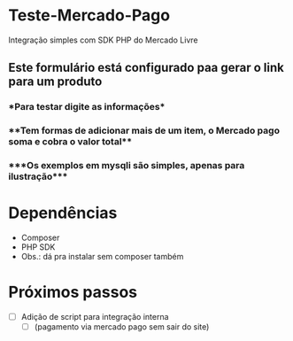 # Teste-Mercado-Pago
Integração simples com SDK PHP do Mercado Livre

<h2>Este formulário está configurado paa gerar o link para um produto</h2>
<h3>*Para testar digite as informações*</h3>
<h3>**Tem formas de adicionar mais de um item, o Mercado pago soma e cobra o valor total**</h3>
<h3>***Os exemplos em mysqli são simples, apenas para ilustração***</h3>

# Dependências

 - Composer
 - PHP SDK
 - Obs.: dá pra instalar sem composer também

# Próximos passos

- [ ] Adição de script para integração interna 
  - [ ] (pagamento via mercado pago sem sair do site)
